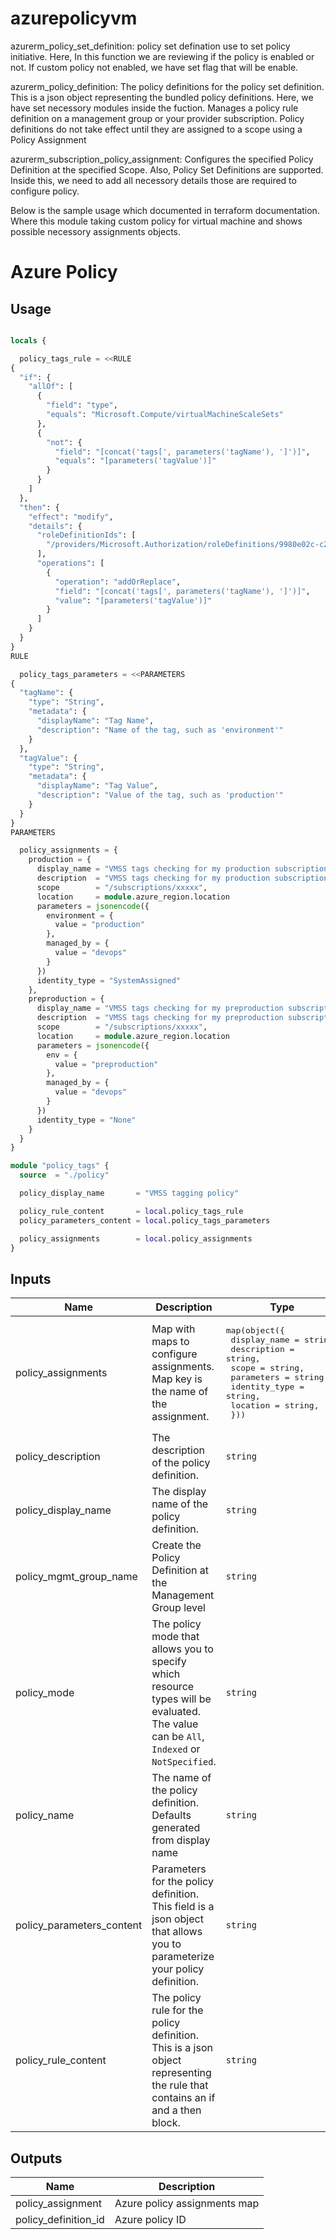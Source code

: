 # azurepolicyvm


azurerm_policy_set_definition: policy set defination use to set policy initiative. Here, In this function we are reviewing if the policy is enabled or not. If custom policy not enabled, we have set flag that will be enable.

azurerm_policy_definition: The policy definitions for the policy set definition. This is a json object representing the bundled policy definitions. Here, we have set necessory modules inside the fuction.
Manages a policy rule definition on a management group or your provider subscription. Policy definitions do not take effect until they are assigned to a scope using a Policy Assignment

azurerm_subscription_policy_assignment: Configures the specified Policy Definition at the specified Scope. Also, Policy Set Definitions are supported. Inside this, we need to add all necessory details those are required to configure policy.


Below is the sample usage which documented in terraform documentation. Where this module taking custom policy for virtual machine and shows possible necessory assignments objects.


# Azure Policy
## Usage

```terraform

locals {

  policy_tags_rule = <<RULE
{
  "if": {
    "allOf": [
      {
        "field": "type",
        "equals": "Microsoft.Compute/virtualMachineScaleSets"
      },
      {
        "not": {
          "field": "[concat('tags[', parameters('tagName'), ']')]",
          "equals": "[parameters('tagValue')]"
        }
      }
    ]
  },
  "then": {
    "effect": "modify",
    "details": {
      "roleDefinitionIds": [
        "/providers/Microsoft.Authorization/roleDefinitions/9980e02c-c2be-4d73-94e8-173b1dc7cf3c"
      ],
      "operations": [
        {
          "operation": "addOrReplace",
          "field": "[concat('tags[', parameters('tagName'), ']')]",
          "value": "[parameters('tagValue')]"
        }
      ]
    }
  }
}
RULE

  policy_tags_parameters = <<PARAMETERS
{
  "tagName": {
    "type": "String",
    "metadata": {
      "displayName": "Tag Name",
      "description": "Name of the tag, such as 'environment'"
    }
  },
  "tagValue": {
    "type": "String",
    "metadata": {
      "displayName": "Tag Value",
      "description": "Value of the tag, such as 'production'"
    }
  }
}
PARAMETERS

  policy_assignments = {
    production = {
      display_name = "VMSS tags checking for my production subscription"
      description  = "VMSS tags checking for my production subscription"
      scope        = "/subscriptions/xxxxx",
      location     = module.azure_region.location
      parameters = jsonencode({
        environment = {
          value = "production"
        },
        managed_by = {
          value = "devops"
        }
      })
      identity_type = "SystemAssigned"
    },
    preproduction = {
      display_name = "VMSS tags checking for my preproduction subscription"
      description  = "VMSS tags checking for my preproduction subscription"
      scope        = "/subscriptions/xxxxx",
      location     = module.azure_region.location
      parameters = jsonencode({
        env = {
          value = "preproduction"
        },
        managed_by = {
          value = "devops"
        }
      })
      identity_type = "None"
    }
  }
}

module "policy_tags" {
  source  = "./policy"

  policy_display_name       = "VMSS tagging policy"

  policy_rule_content       = local.policy_tags_rule
  policy_parameters_content = local.policy_tags_parameters

  policy_assignments        = local.policy_assignments
}

```

## Inputs

| Name | Description | Type | Default | Required |
|------|-------------|------|---------|:--------:|
| policy\_assignments | Map with maps to configure assignments. Map key is the name of the assignment. | <pre>map(object({<br>    display_name  = string,<br>    description   = string,<br>    scope         = string,<br>    parameters    = string,<br>    identity_type = string,<br>    location      = string,<br>  }))</pre> | n/a | yes |
| policy\_description | The description of the policy definition. | `string` | `""` | no |
| policy\_display\_name | The display name of the policy definition. | `string` | n/a | yes |
| policy\_mgmt\_group\_name | Create the Policy Definition at the Management Group level | `string` | `null` | no |
| policy\_mode | The policy mode that allows you to specify which resource types will be evaluated. The value can be `All`, `Indexed` or `NotSpecified`. | `string` | `"All"` | no |
| policy\_name | The name of the policy definition. Defaults generated from display name | `string` | `""` | no |
| policy\_parameters\_content | Parameters for the policy definition. This field is a json object that allows you to parameterize your policy definition. | `string` | n/a | yes |
| policy\_rule\_content | The policy rule for the policy definition. This is a json object representing the rule that contains an if and a then block. | `string` | n/a | yes |

## Outputs

| Name | Description |
|------|-------------|
| policy\_assignment | Azure policy assignments map |
| policy\_definition\_id | Azure policy ID |
